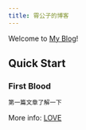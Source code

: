 ```yaml
---
title: 霄公子的博客
---
```

Welcome to [My Blog](https://www.xiaogzcool.top/)! 
## Quick Start

### First Blood

``` bash
第一篇文章了解一下
```

More info: [LOVE](https://hexo.io/docs/writing.html)
